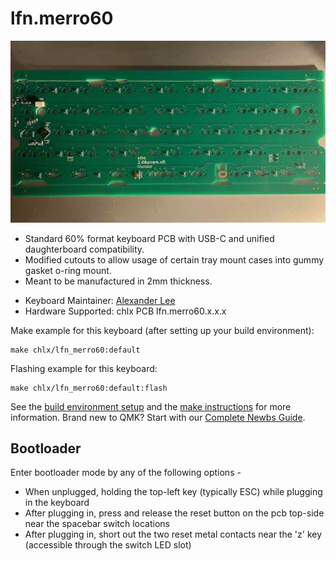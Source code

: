 # lfn.merro60

![lfn.merro60 PCB](https://github.com/gaclee3b/shared/blob/main/lfn.merro60/lfn_merro60_pcb.jpeg?raw=true)

- Standard 60% format keyboard PCB with USB-C and unified daughterboard compatibility.
- Modified cutouts to allow usage of certain tray mount cases into gummy gasket o-ring mount.
- Meant to be manufactured in 2mm thickness.

* Keyboard Maintainer: [Alexander Lee](https://github.com/gaclee3b)
* Hardware Supported: chlx PCB lfn.merro60.x.x.x

Make example for this keyboard (after setting up your build environment):

    make chlx/lfn_merro60:default

Flashing example for this keyboard:

    make chlx/lfn_merro60:default:flash

See the [build environment setup](https://docs.qmk.fm/#/getting_started_build_tools) and the [make instructions](https://docs.qmk.fm/#/getting_started_make_guide) for more information. Brand new to QMK? Start with our [Complete Newbs Guide](https://docs.qmk.fm/#/newbs).

## Bootloader

Enter bootloader mode by any of the following options -
- When unplugged, holding the top-left key (typically ESC) while plugging in the keyboard
- After plugging in, press and release the reset button on the pcb top-side near the spacebar switch locations
- After plugging in, short out the two reset metal contacts near the 'z' key (accessible through the switch LED slot)
